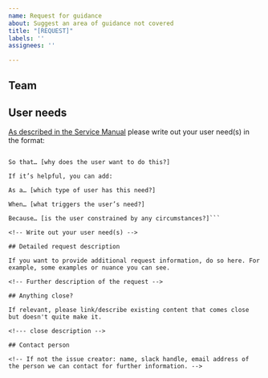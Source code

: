 ```yaml
---
name: Request for guidance
about: Suggest an area of guidance not covered
title: "[REQUEST]"
labels: ''
assignees: ''

---
```


## Team

<!--- Full team name and where within the MOJ it is placed -->

## User needs

[As described in the Service Manual](https://www.gov.uk/service-manual/user-research/start-by-learning-user-needs#writing-user-needs) please write out your user need(s) in the format:

```I need/want/expect to… [what does the user want to do?]

So that… [why does the user want to do this?]

If it’s helpful, you can add:

As a… [which type of user has this need?]

When… [what triggers the user’s need?]

Because… [is the user constrained by any circumstances?]```

<!-- Write out your user need(s) -->

## Detailed request description

If you want to provide additional request information, do so here. For example, some examples or nuance you can see.

<!-- Further description of the request -->

## Anything close?

If relevant, please link/describe existing content that comes close but doesn't quite make it.

<!--- close description -->

## Contact person

<!-- If not the issue creator: name, slack handle, email address of the person we can contact for further information. -->
